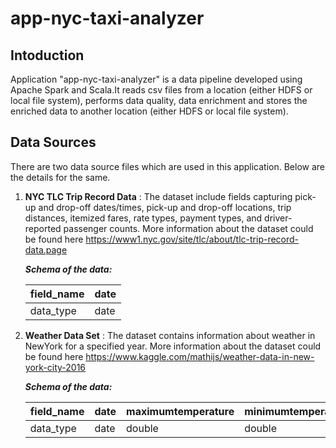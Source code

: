 # app-nyc-taxi-analyzer

## Intoduction
Application "app-nyc-taxi-analyzer" is a data pipeline developed using Apache Spark and Scala.It reads csv files from a location (either HDFS or 
local file system), performs data quality, data enrichment and stores the enriched data to another location (either HDFS or
local file system).

## Data Sources
There are two data source files which are used in this application. Below are the details for the same.

1) **NYC TLC Trip Record Data** : The dataset include fields capturing pick-up and drop-off dates/times, pick-up and drop-off locations, trip distances, 
   itemized fares, rate types, payment types, and driver-reported passenger counts. More information about the dataset could be 
   found here https://www1.nyc.gov/site/tlc/about/tlc-trip-record-data.page

   **_Schema of the data:_**

   field_name | date
   ---        | ---  
   data_type  | date 
 

2) **Weather Data Set** : The dataset contains information about weather in NewYork for a specified year. More information about the dataset could be 
   found here https://www.kaggle.com/mathijs/weather-data-in-new-york-city-2016
   
    **_Schema of the data:_**

    field_name | date | maximumtemperature |  minimumtemperature | averagetemperature | precipitation | snowfall | snowdepth
    ---        | ---  | ---  | ---  | ---  | ---  | ---  | ---  
    data_type  | date | double | double | double | double | double | double